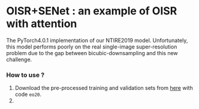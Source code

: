 # OISR+SENet : an example of OISR with attention
The PyTorch4.0.1 implementation of our NTIRE2019 model. Unfortunately, this model performs poorly on the real single-image super-resolution problem due to the gap between bicubic-downsampling and this new challenge. 

### How to use ?
1. Download the pre-processed training and validation sets from [here](https://pan.baidu.com/s/1vG95V0g08lCnQ5K6EzhVUg) with code `eo20`.
2. 
